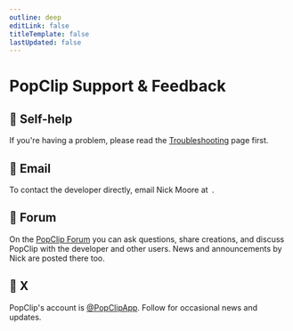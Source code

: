 ```yaml
---
outline: deep
editLink: false
titleTemplate: false
lastUpdated: false
---
```

<script setup>
import InfoBox from '/src/InfoBox.vue'
</script>

# PopClip Support & Feedback

<InfoBox />

## :eyes: Self-help

If you're having a problem, please read the [Troubleshooting](/kb/troubleshooting) page first.

## :wave: Email

To contact the developer directly, email Nick Moore at&ensp;<SupportEmailLink subject="PopClip Feedback" body="Here's how I feel about PopClip:"/>.

## :speech_balloon: Forum

On the [PopClip Forum](https://forum.popclip.app/) you can ask questions, share creations, and discuss PopClip with the developer and other users. News and announcements by Nick are posted there too.

## :circus_tent: X

PopClip's account is [@PopClipApp](https://twitter.com/popclipapp). Follow for occasional news and updates.
